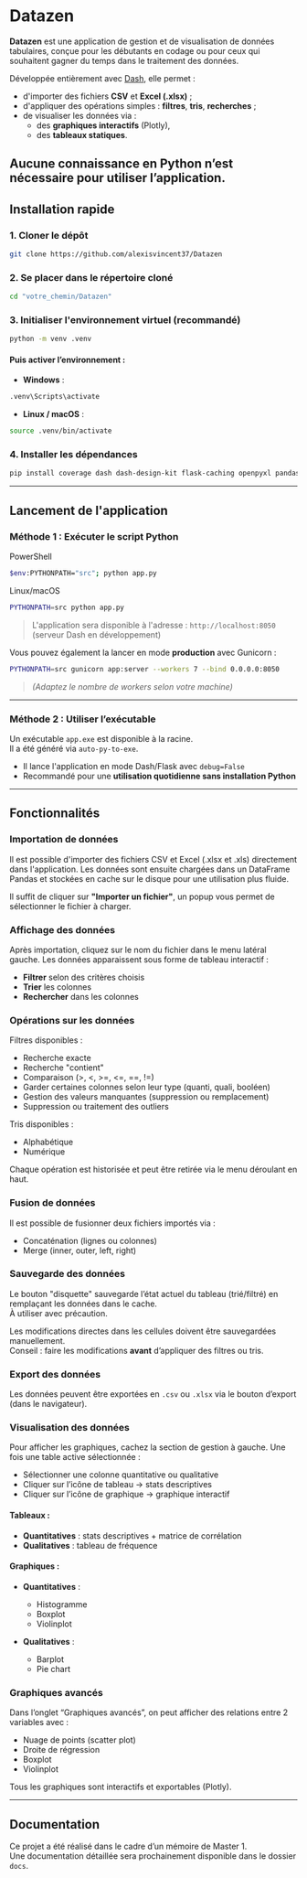 # Datazen

**Datazen** est une application de gestion et de visualisation de données tabulaires, conçue pour les débutants en codage ou pour ceux qui souhaitent gagner du temps dans le traitement des données.

Développée entièrement avec [Dash](https://dash.plotly.com/), elle permet :

- d'importer des fichiers **CSV** et **Excel (.xlsx)** ;
- d'appliquer des opérations simples : **filtres**, **tris**, **recherches** ;
- de visualiser les données via :
  - des **graphiques interactifs** (Plotly),
  - des **tableaux statiques**.

**Aucune connaissance en Python n’est nécessaire pour utiliser l’application.**
---

## Installation rapide

### 1. Cloner le dépôt

```bash
git clone https://github.com/alexisvincent37/Datazen
```

### 2. Se placer dans le répertoire cloné

```bash
cd "votre_chemin/Datazen"
```

### 3. Initialiser l'environnement virtuel (recommandé)

```bash
python -m venv .venv
```

#### Puis activer l’environnement :

- **Windows** :

```bash
.venv\Scripts\activate
```

- **Linux / macOS** :

```bash
source .venv/bin/activate
```

### 4. Installer les dépendances

```bash
pip install coverage dash dash-design-kit flask-caching openpyxl pandas plotly pytest pytest-cov statsmodels xlsxwriter
```

---

## Lancement de l'application

### **Méthode 1** : Exécuter le script Python

PowerShell
```bash
$env:PYTHONPATH="src"; python app.py
```

Linux/macOS
```bash
PYTHONPATH=src python app.py
```

> L'application sera disponible à l'adresse : `http://localhost:8050` (serveur Dash en développement)

Vous pouvez également la lancer en mode **production** avec Gunicorn :

```bash
PYTHONPATH=src gunicorn app:server --workers 7 --bind 0.0.0.0:8050
```

> *(Adaptez le nombre de workers selon votre machine)*

---

### **Méthode 2** : Utiliser l’exécutable

Un exécutable `app.exe` est disponible à la racine.  
Il a été généré via `auto-py-to-exe`.

- Il lance l'application en mode Dash/Flask avec `debug=False`
- Recommandé pour une **utilisation quotidienne sans installation Python**

---

## Fonctionnalités

### Importation de données

Il est possible d'importer des fichiers CSV et Excel (.xlsx et .xls) directement dans l'application. Les données sont ensuite chargées dans un DataFrame Pandas et stockées en cache sur le disque pour une utilisation plus fluide.

Il suffit de cliquer sur **"Importer un fichier"**, un popup vous permet de sélectionner le fichier à charger.

### Affichage des données

Après importation, cliquez sur le nom du fichier dans le menu latéral gauche. Les données apparaissent sous forme de tableau interactif :

- **Filtrer** selon des critères choisis
- **Trier** les colonnes
- **Rechercher** dans les colonnes

### Opérations sur les données

Filtres disponibles :
- Recherche exacte
- Recherche "contient"
- Comparaison (>, <, >=, <=, ==, !=)
- Garder certaines colonnes selon leur type (quanti, quali, booléen)
- Gestion des valeurs manquantes (suppression ou remplacement)
- Suppression ou traitement des outliers

Tris disponibles :
- Alphabétique
- Numérique

Chaque opération est historisée et peut être retirée via le menu déroulant en haut.

### Fusion de données

Il est possible de fusionner deux fichiers importés via :
- Concaténation (lignes ou colonnes)
- Merge (inner, outer, left, right)

### Sauvegarde des données

Le bouton "disquette" sauvegarde l’état actuel du tableau (trié/filtré) en remplaçant les données dans le cache.  
À utiliser avec précaution.

Les modifications directes dans les cellules doivent être sauvegardées manuellement.  
Conseil : faire les modifications **avant** d’appliquer des filtres ou tris.

### Export des données

Les données peuvent être exportées en `.csv` ou `.xlsx` via le bouton d’export (dans le navigateur).

### Visualisation des données

Pour afficher les graphiques, cachez la section de gestion à gauche. Une fois une table active sélectionnée :

- Sélectionner une colonne quantitative ou qualitative
- Cliquer sur l’icône de tableau → stats descriptives
- Cliquer sur l’icône de graphique → graphique interactif

#### Tableaux :

- **Quantitatives** : stats descriptives + matrice de corrélation
- **Qualitatives** : tableau de fréquence

#### Graphiques :

- **Quantitatives** :
  - Histogramme
  - Boxplot
  - Violinplot

- **Qualitatives** :
  - Barplot
  - Pie chart

### Graphiques avancés

Dans l’onglet “Graphiques avancés”, on peut afficher des relations entre 2 variables avec :

- Nuage de points (scatter plot)
- Droite de régression
- Boxplot
- Violinplot

Tous les graphiques sont interactifs et exportables (Plotly).

---

## Documentation

Ce projet a été réalisé dans le cadre d’un mémoire de Master 1.  
Une documentation détaillée sera prochainement disponible dans le dossier `docs`.
